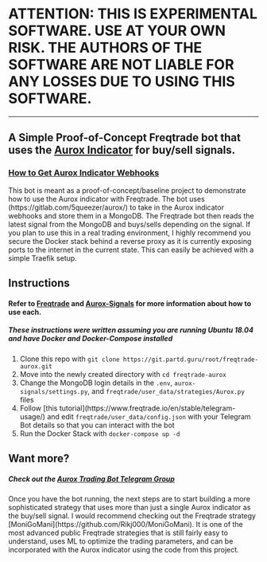 # ATTENTION: THIS IS EXPERIMENTAL SOFTWARE. USE AT YOUR OWN RISK. THE AUTHORS OF THE SOFTWARE ARE NOT LIABLE FOR ANY LOSSES DUE TO USING THIS SOFTWARE.
***
## A Simple Proof-of-Concept Freqtrade bot that uses the [Aurox Indicator](https://getaurox.com) for buy/sell signals.

### [How to Get Aurox Indicator Webhooks](http://help.getaurox.com/en/articles/4771137-setting-up-using-alerts-on-aurox-scanner)

<p>This bot is meant as a proof-of-concept/baseline project to demonstrate how to use the Aurox indicator with Freqtrade. The bot uses (https://gitlab.com/5queezer/aurox/) to take in the Aurox indicator webhooks and store them in a MongoDB. The Freqtrade bot then reads the latest signal from the MongoDB and buys/sells depending on the signal. If you plan to use this in a real trading environment, I highly recommend you secure the Docker stack behind a reverse proxy as it is currently exposing ports to the internet in the current state. This can easily be achieved with a simple Traefik setup.</p>

## Instructions

#### Refer to [Freqtrade](https://freqtrade.io) and [Aurox-Signals](https://gitlab.com/5queezer/aurox/) for more information about how to use each.

##### These instructions were written assuming you are running Ubuntu 18.04 and have Docker and Docker-Compose installed
<ol>
<li>Clone this repo with <code>git clone https://git.partd.guru/root/freqtrade-aurox.git</code></li>
<li>Move into the newly created directory with <code>cd freqtrade-aurox</code></li>
<li>Change the MongoDB login details in the <code>.env</code>, <code>aurox-signals/settings.py</code>, and <code>freqtrade/user_data/strategies/Aurox.py</code> files</li>
<li>Follow [this tutorial](https://www.freqtrade.io/en/stable/telegram-usage/) and edit <code>freqtrade/user_data/config.json</code> with your Telegram Bot details so that you can interact with the bot</li>
<li>Run the Docker Stack with <code>docker-compose up -d</code></li>
</ol>

## Want more?
##### Check out the [Aurox Trading Bot Telegram Group](https://t.me/aurox_bots)
<p>Once you have the bot running, the next steps are to start building a more sophisticated strategy that uses more than just a single Aurox indicator as the buy/sell signal. I would recommend checking out the Freqtrade strategy [MoniGoMani](https://github.com/Rikj000/MoniGoMani). It is one of the most advanced public Freqtrade strategies that is still fairly easy to understand, uses ML to optimize the trading parameters, and can be incorporated with the Aurox indicator using the code from this project.</p>

